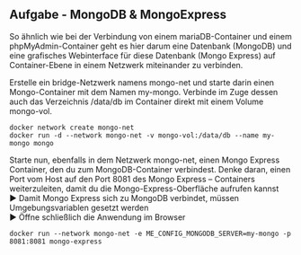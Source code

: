 ## Aufgabe - MongoDB & MongoExpress

So ähnlich wie bei der Verbindung von einem mariaDB-Container und einem phpMyAdmin-Container geht es hier darum eine Datenbank (MongoDB) und eine grafisches Webinterface für diese Datenbank (Mongo Express) auf Container-Ebene in einem Netzwerk miteinander zu verbinden.

Erstelle ein bridge-Netzwerk namens mongo-net und starte darin einen Mongo-Container mit dem Namen my-mongo. Verbinde im Zuge dessen auch das Verzeichnis /data/db im Container direkt mit einem Volume mongo-vol.

    docker network create mongo-net
    docker run -d --network mongo-net -v mongo-vol:/data/db --name my-mongo mongo

Starte nun, ebenfalls in dem Netzwerk mongo-net, einen Mongo Express Container, den du zum MongoDB-Container verbindest. Denke daran, einen Port vom Host auf den Port 8081 des Mongo Express – Containers weiterzuleiten, damit du die Mongo-Express-Oberfläche aufrufen kannst  
► Damit Mongo Express sich zu MongoDB verbindet, müssen Umgebungsvariablen gesetzt werden  
► Öffne schließlich die Anwendung im Browser

    docker run --network mongo-net -e ME_CONFIG_MONGODB_SERVER=my-mongo -p 8081:8081 mongo-express
